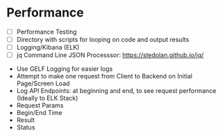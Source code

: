 # Performance

 - [ ] Performance Testing  
  - [ ] Directory with scripts for looping on code and output results
 - [ ] Logging/Kibana (ELK)   
 - [ ] jq Command Line JSON Processsor: https://stedolan.github.io/jq/

 - Use GELF Logging for easier logs
 - Attempt to make one request from Client to Backend on Initial Page/Screen Load
 - Log API Endpoints:  at beginning and end, to see request performance (Ideally to ELK Stack)
  - Request Params
  - Begin/End Time
  - Result
  - Status
